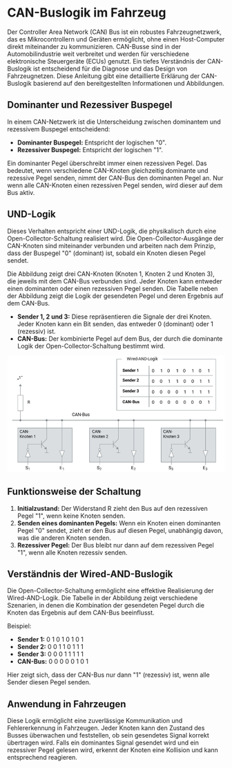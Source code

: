 # CAN-Buslogik im Fahrzeug

Der Controller Area Network (CAN) Bus ist ein robustes Fahrzeugnetzwerk, das es Mikrocontrollern und Geräten ermöglicht, ohne einen Host-Computer direkt miteinander zu kommunizieren. CAN-Busse sind in der Automobilindustrie weit verbreitet und werden für verschiedene elektronische Steuergeräte (ECUs) genutzt. Ein tiefes Verständnis der CAN-Buslogik ist entscheidend für die Diagnose und das Design von Fahrzeugnetzen. Diese Anleitung gibt eine detaillierte Erklärung der CAN-Buslogik basierend auf den bereitgestellten Informationen und Abbildungen.

## Dominanter und Rezessiver Buspegel

In einem CAN-Netzwerk ist die Unterscheidung zwischen dominantem und rezessivem Buspegel entscheidend:

- **Dominanter Buspegel:** Entspricht der logischen "0".
- **Rezessiver Buspegel:** Entspricht der logischen "1".

Ein dominanter Pegel überschreibt immer einen rezessiven Pegel. Das bedeutet, wenn verschiedene CAN-Knoten gleichzeitig dominante und rezessive Pegel senden, nimmt der CAN-Bus den dominanten Pegel an. Nur wenn alle CAN-Knoten einen rezessiven Pegel senden, wird dieser auf dem Bus aktiv.

## UND-Logik

Dieses Verhalten entspricht einer UND-Logik, die physikalisch durch eine Open-Collector-Schaltung realisiert wird. Die Open-Collector-Ausgänge der CAN-Knoten sind miteinander verbunden und arbeiten nach dem Prinzip, dass der Buspegel "0" (dominant) ist, sobald ein Knoten diesen Pegel sendet.

Die Abbildung zeigt drei CAN-Knoten (Knoten 1, Knoten 2 und Knoten 3), die jeweils mit dem CAN-Bus verbunden sind. Jeder Knoten kann entweder einen dominanten oder einen rezessiven Pegel senden. Die Tabelle neben der Abbildung zeigt die Logik der gesendeten Pegel und deren Ergebnis auf dem CAN-Bus.

- **Sender 1, 2 und 3:** Diese repräsentieren die Signale der drei Knoten. Jeder Knoten kann ein Bit senden, das entweder 0 (dominant) oder 1 (rezessiv) ist.
- **CAN-Bus:** Der kombinierte Pegel auf dem Bus, der durch die dominante Logik der Open-Collector-Schaltung bestimmt wird.

![CAN-Knoten](/img/can/1716539577015.png)

## Funktionsweise der Schaltung

1. **Initialzustand:** Der Widerstand R zieht den Bus auf den rezessiven Pegel "1", wenn keine Knoten senden.
2. **Senden eines dominanten Pegels:** Wenn ein Knoten einen dominanten Pegel "0" sendet, zieht er den Bus auf diesen Pegel, unabhängig davon, was die anderen Knoten senden.
3. **Rezessiver Pegel:** Der Bus bleibt nur dann auf dem rezessiven Pegel "1", wenn alle Knoten rezessiv senden.

## Verständnis der Wired-AND-Buslogik

Die Open-Collector-Schaltung ermöglicht eine effektive Realisierung der Wired-AND-Logik. Die Tabelle in der Abbildung zeigt verschiedene Szenarien, in denen die Kombination der gesendeten Pegel durch die Knoten das Ergebnis auf dem CAN-Bus beeinflusst.

Beispiel:

- **Sender 1:** 0 1 0 1 0 1 0 1
- **Sender 2:** 0 0 1 1 0 1 1 1
- **Sender 3:** 0 0 0 1 1 1 1 1
- **CAN-Bus:** 0 0 0 0 0 1 0 1

Hier zeigt sich, dass der CAN-Bus nur dann "1" (rezessiv) ist, wenn alle Sender diesen Pegel senden.

## Anwendung in Fahrzeugen

Diese Logik ermöglicht eine zuverlässige Kommunikation und Fehlererkennung in Fahrzeugen. Jeder Knoten kann den Zustand des Busses überwachen und feststellen, ob sein gesendetes Signal korrekt übertragen wird. Falls ein dominantes Signal gesendet wird und ein rezessiver Pegel gelesen wird, erkennt der Knoten eine Kollision und kann entsprechend reagieren.

